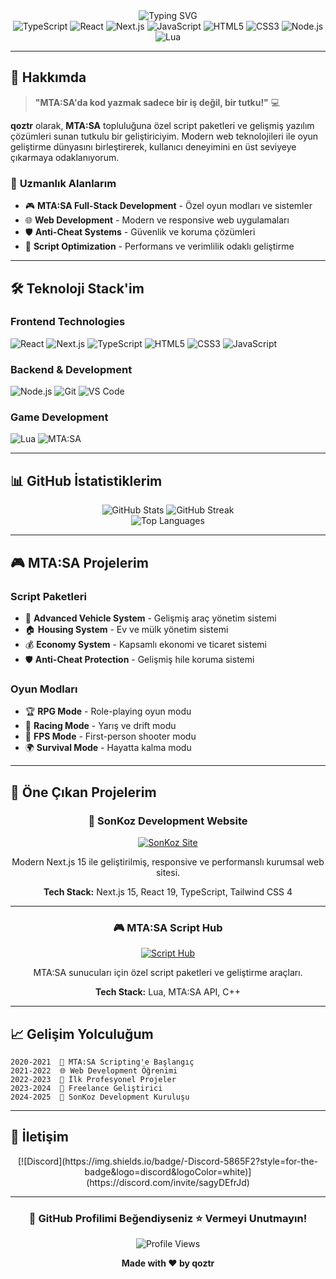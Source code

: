 <div align="center">
  <img src="https://readme-typing-svg.demolab.com?font=Fira+Code&weight=600&size=28&pause=1000&color=2E7BFF&center=true&vCenter=true&width=600&height=100&lines=Merhaba%2C+Ben+qoztr+%F0%9F%91%8B;MTA%3ASA+Full+Stack+Developer;Web+Developer;Script+Creator" alt="Typing SVG" />
</div>

<div align="center">
  <img src="https://img.shields.io/badge/TypeScript-007ACC?style=for-the-badge&logo=typescript&logoColor=white" alt="TypeScript" />
  <img src="https://img.shields.io/badge/React-20232A?style=for-the-badge&logo=react&logoColor=61DAFB" alt="React" />
  <img src="https://img.shields.io/badge/Next.js-000000?style=for-the-badge&logo=next.js&logoColor=white" alt="Next.js" />
  <img src="https://img.shields.io/badge/JavaScript-F7DF1E?style=for-the-badge&logo=javascript&logoColor=black" alt="JavaScript" />
  <img src="https://img.shields.io/badge/HTML5-E34F26?style=for-the-badge&logo=html5&logoColor=white" alt="HTML5" />
  <img src="https://img.shields.io/badge/CSS3-1572B6?style=for-the-badge&logo=css3&logoColor=white" alt="CSS3" />
  <img src="https://img.shields.io/badge/Node.js-43853D?style=for-the-badge&logo=node.js&logoColor=white" alt="Node.js" />
  <img src="https://img.shields.io/badge/Lua-2C2D72?style=for-the-badge&logo=lua&logoColor=white" alt="Lua" />
</div>

---

## 🚀 **Hakkımda**

> **"MTA:SA'da kod yazmak sadece bir iş değil, bir tutku!"** 💻

**qoztr** olarak, **MTA:SA** topluluğuna özel script paketleri ve gelişmiş yazılım çözümleri sunan tutkulu bir geliştiriciyim. Modern web teknolojileri ile oyun geliştirme dünyasını birleştirerek, kullanıcı deneyimini en üst seviyeye çıkarmaya odaklanıyorum.

### 🎯 **Uzmanlık Alanlarım**
- 🎮 **MTA:SA Full-Stack Development** - Özel oyun modları ve sistemler
- 🌐 **Web Development** - Modern ve responsive web uygulamaları
- 🛡️ **Anti-Cheat Systems** - Güvenlik ve koruma çözümleri
- 🔧 **Script Optimization** - Performans ve verimlilik odaklı geliştirme

---

## 🛠️ **Teknoloji Stack'im**

### **Frontend Technologies**
![React](https://img.shields.io/badge/-React-61DAFB?style=flat-square&logo=react&logoColor=black)
![Next.js](https://img.shields.io/badge/-Next.js-000000?style=flat-square&logo=next.js&logoColor=white)
![TypeScript](https://img.shields.io/badge/-TypeScript-007ACC?style=flat-square&logo=typescript&logoColor=white)
![HTML5](https://img.shields.io/badge/-HTML5-E34F26?style=flat-square&logo=html5&logoColor=white)
![CSS3](https://img.shields.io/badge/-CSS3-1572B6?style=flat-square&logo=css3&logoColor=white)
![JavaScript](https://img.shields.io/badge/-JavaScript-F7DF1E?style=flat-square&logo=javascript&logoColor=black)

### **Backend & Development**
![Node.js](https://img.shields.io/badge/-Node.js-43853D?style=flat-square&logo=node.js&logoColor=white)
![Git](https://img.shields.io/badge/-Git-F05032?style=flat-square&logo=git&logoColor=white)
![VS Code](https://img.shields.io/badge/-VS_Code-007ACC?style=flat-square&logo=visual-studio-code&logoColor=white)

### **Game Development**
![Lua](https://img.shields.io/badge/-Lua-2C2D72?style=flat-square&logo=lua&logoColor=white)
![MTA:SA](https://img.shields.io/badge/-MTA:SA-FF6B35?style=flat-square&logo=multi-theft-auto&logoColor=white)

---

## 📊 **GitHub İstatistiklerim**

<div align="center">
  <img src="https://github-readme-stats.vercel.app/api?username=qoztr&show_icons=true&theme=radical&hide_border=true&bg_color=0D1117&title_color=2E7BFF&icon_color=2E7BFF&text_color=FFFFFF" alt="GitHub Stats" />
  
  <img src="https://github-readme-streak-stats.herokuapp.com/?user=qoztr&theme=radical&hide_border=true&background=0D1117&stroke=2E7BFF&ring=2E7BFF&fire=2E7BFF&currStreakNum=FFFFFF&currStreakLabel=2E7BFF&sideNums=FFFFFF&sideLabels=2E7BFF&dates=FFFFFF" alt="GitHub Streak" />
</div>

<div align="center">
  <img src="https://github-readme-stats.vercel.app/api/top-langs/?username=qoztr&layout=compact&theme=radical&hide_border=true&bg_color=0D1117&title_color=2E7BFF&text_color=FFFFFF" alt="Top Languages" />
</div>

---

## 🎮 **MTA:SA Projelerim**

### **Script Paketleri**
- 🚗 **Advanced Vehicle System** - Gelişmiş araç yönetim sistemi
- 🏠 **Housing System** - Ev ve mülk yönetim sistemi
- 💰 **Economy System** - Kapsamlı ekonomi ve ticaret sistemi
- 🛡️ **Anti-Cheat Protection** - Gelişmiş hile koruma sistemi

### **Oyun Modları**
- 🏆 **RPG Mode** - Role-playing oyun modu
- 🏁 **Racing Mode** - Yarış ve drift modu
- 🎯 **FPS Mode** - First-person shooter modu
- 🌍 **Survival Mode** - Hayatta kalma modu

---

## 🌟 **Öne Çıkan Projelerim**

<div align="center">
  
  ### 🚀 **SonKoz Development Website**
  [![SonKoz Site](https://img.shields.io/badge/-SonKoz.com-2E7BFF?style=for-the-badge&logo=vercel&logoColor=white)](https://sonkoz.com)
  
  Modern Next.js 15 ile geliştirilmiş, responsive ve performanslı kurumsal web sitesi.
  
  **Tech Stack:** Next.js 15, React 19, TypeScript, Tailwind CSS 4
  
  ---
  
  ### 🎮 **MTA:SA Script Hub**
  [![Script Hub](https://img.shields.io/badge/-Script+Hub-FF6B35?style=for-the-badge&logo=lua&logoColor=white)](https://github.com/qoztr)
  
  MTA:SA sunucuları için özel script paketleri ve geliştirme araçları.
  
  **Tech Stack:** Lua, MTA:SA API, C++
  
</div>

---

## 📈 **Gelişim Yolculuğum**

```
2020-2021  🎯 MTA:SA Scripting'e Başlangıç
2021-2022  🌐 Web Development Öğrenimi
2022-2023  🚀 İlk Profesyonel Projeler
2023-2024  💼 Freelance Geliştirici
2024-2025  🏢 SonKoz Development Kuruluşu
```

---

## 🎯 **İletişim**

<div align="center">
  [![Discord](https://img.shields.io/badge/-Discord-5865F2?style=for-the-badge&logo=discord&logoColor=white)](https://discord.com/invite/sagyDEfrJd)
</div>

---

<div align="center">
  
  ### 🌟 **GitHub Profilimi Beğendiyseniz ⭐ Vermeyi Unutmayın!**
  
  ![Profile Views](https://komarev.com/ghpvc/?username=qoztr&color=2E7BFF&style=for-the-badge&label=PROFILE+VIEWS)
  
  **Made with ❤️ by qoztr**
  
</div>
